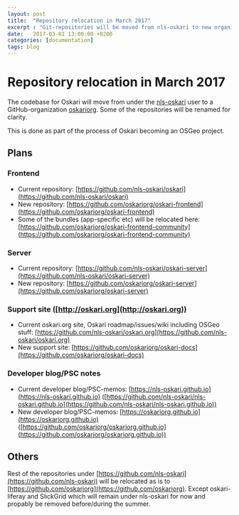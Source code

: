 ```yaml
---
layout: post
title:  "Repository relocation in March 2017"
excerpt : "Git-repositories will be moved from nls-oskari to new organization oskariorg in March!"
date:   2017-03-01 13:00:00 +0200
categories: [documentation]
tags: blog
---
```


# Repository relocation in March 2017

The codebase for Oskari will move from under the [nls-oskari](https://github.com/nls-oskari) user to a GitHub-organization [oskariorg](https://github.com/oskariorg). Some of the repositories will be renamed for clarity.

This is done as part of the process of Oskari becoming an OSGeo project.

## Plans

### Frontend

- Current repository: [https://github.com/nls-oskari/oskari](https://github.com/nls-oskari/oskari)
- New repository: [https://github.com/oskariorg/oskari-frontend](https://github.com/oskariorg/oskari-frontend)
- Some of the bundles (app-specific etc) will be relocated here: [https://github.com/oskariorg/oskari-frontend-community](https://github.com/oskariorg/oskari-frontend-community)


### Server

- Current repository: [https://github.com/nls-oskari/oskari-server](https://github.com/nls-oskari/oskari-server)
- New repository: [https://github.com/oskariorg/oskari-server](https://github.com/oskariorg/oskari-server)

### Support site ([http://oskari.org](http://oskari.org))

- Current oskari.org site, Oskari roadmap/issues/wiki including OSGeo stuff: [https://github.com/nls-oskari/oskari.org](https://github.com/nls-oskari/oskari.org)
- New support site: [https://github.com/oskariorg/oskari-docs](https://github.com/oskariorg/oskari-docs)

### Developer blog/PSC notes

- Current developer blog/PSC-memos: [https://nls-oskari.github.io](https://nls-oskari.github.io) ([https://github.com/nls-oskari/nls-oskari.github.io](https://github.com/nls-oskari/nls-oskari.github.io))
- New developer blog/PSC-memos: [https://oskariorg.github.io](https://oskariorg.github.io) ([https://github.com/oskariorg/oskariorg.github.io](https://github.com/oskariorg/oskariorg.github.io))

## Others

Rest of the repositories under [https://github.com/nls-oskari](https://github.com/nls-oskari) will be relocated as is to [https://github.com/oskariorg](https://github.com/oskariorg).
 Except oskari-liferay and SlickGrid which will remain under nls-oskari for now and propably be removed before/during the summer.
